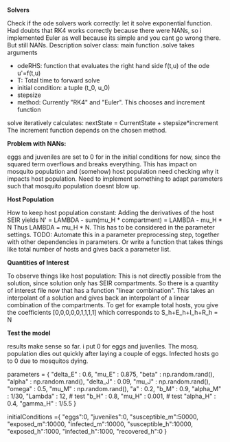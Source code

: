 **Solvers**

Check if the ode solvers work correctly: let it solve exponential function.
Had doubts that RK4 works correctly because there were NANs, so i implemented Euler as well because its simple and you cant go wrong there. But still NANs.
Description solver class:
main function .solve takes arguments 
* odeRHS: function that evaluates the right hand side f(t,u) of the ode u'=f(t,u)
* T: Total time to forward solve
* initial condition: a tuple (t_0, u_0)
* stepsize
* method: Currently "RK4" and "Euler". This chooses and increment function

solve iteratively calculates: nextState = CurrentState + stepsize*increment
The increment function depends on the chosen method.


**Problem with NANs:**

eggs and juveniles are set to 0 for in the initial conditions for now, since the squared term overflows and breaks everything. This has impact on mosquito population and (somehow) host population
need checking why it impacts host population. Need to implement something to adapt parameters such that mosquito population doesnt blow up.


**Host Population**

How to keep host population constant: Adding the derivatives of the host SEIR yields N' = LAMBDA - sum(mu_H * compartment) = LAMBDA - mu_H * N
Thus LAMBDA = mu_H * N. This has to be considered in the parameter settings. TODO: Automate this in a parameter preprocessing step, together with other dependencies in parameters. 
Or write a function that takes things like total number of hosts and gives back a parameter list.

**Quantities of Interest**

To observe things like host population: This is not directly possible from the solution, since solution only has SEIR compartments. 
So there is a quantity of interest file now that has a function "linear combination". This takes an interpolant of a solution and gives back an interpolant of a linear
combination of the compartments.
To get for example total hosts, you give the coefficients [0,0,0,0,0,1,1,1,1] which corresponds to S_h+E_h+I_h+R_h = N

**Test the model**

results make sense so far. i put 0 for eggs and juvenlies. The mosq. population dies out quickly after laying a couple of eggs. 
Infected hosts go to 0 due to mosquitos dying.

parameters = {
    "delta_E" : 0.6,
    "mu_E" : 0.875,
    "beta" : np.random.rand(),
    "alpha" : np.random.rand(),
    "delta_J" : 0.09,
    "mu_J" : np.random.rand(),
    "omega" : 0.5,
    "mu_M" : np.random.rand(),
    "a" : 0.2,
    "b_M" : 0.9,
    "alpha_M" : 1/30,
    "Lambda" : 12, # test
    "b_H" : 0.8,
    "mu_H" : 0.001, # test
    "alpha_H" : 0.4,
    "gamma_H" : 1/5.5
}

initialConditions ={
    "eggs":0,
    "juveniles":0,
    "susceptible_m":50000,
    "exposed_m":10000,
    "infected_m":10000,
    "susceptible_h":10000,
    "exposed_h":1000,
    "infected_h":1000,
    "recovered_h":0
}
